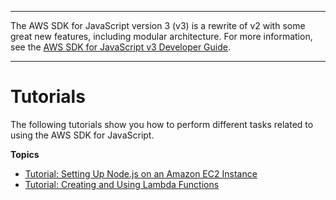 --------

The AWS SDK for JavaScript version 3 \(v3\) is a rewrite of v2 with some great new features, including modular architecture\. For more information, see the [AWS SDK for JavaScript v3 Developer Guide](https://docs.aws.amazon.com/sdk-for-javascript/v3/developer-guide/welcome.html)\.

--------

# Tutorials<a name="tutorials"></a>

The following tutorials show you how to perform different tasks related to using the AWS SDK for JavaScript\.

**Topics**
+ [Tutorial: Setting Up Node\.js on an Amazon EC2 Instance](setting-up-node-on-ec2-instance.md)
+ [Tutorial: Creating and Using Lambda Functions](using-lambda-functions.md)